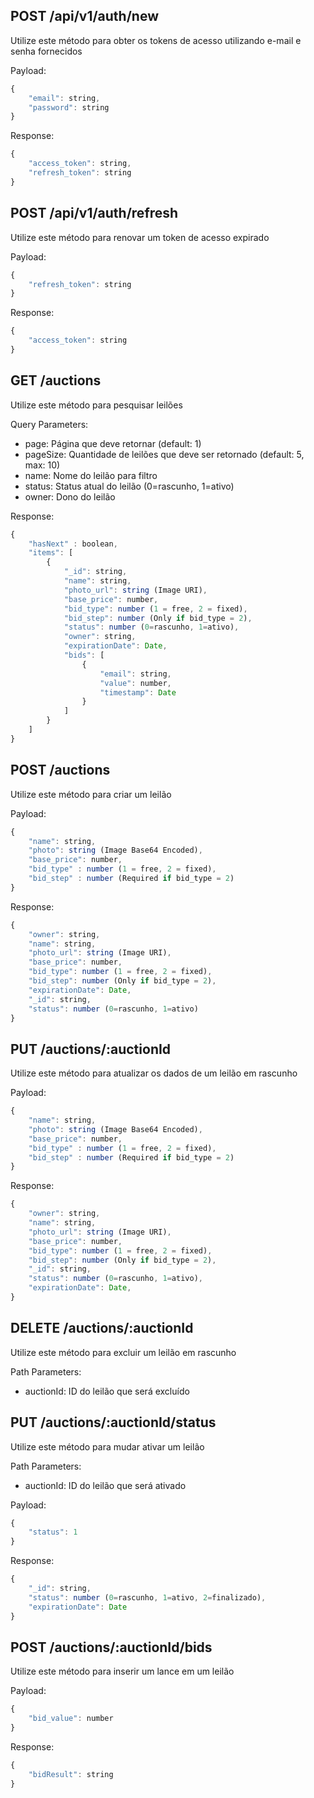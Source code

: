 ## POST /api/v1/auth/new

Utilize este método para obter os tokens de acesso utilizando e-mail e senha fornecidos

Payload: 
```javascript
{
	"email": string,
	"password": string
}
```
Response:
```javascript
{
	"access_token": string,
	"refresh_token": string
}
```

## POST /api/v1/auth/refresh

Utilize este método para renovar um token de acesso expirado

Payload: 
```javascript
{
	"refresh_token": string
}
```

Response:
```javascript
{
	"access_token": string
}
```

## GET /auctions

Utilize este método para pesquisar leilões

Query Parameters: 
- page: Página que deve retornar (default: 1)
- pageSize: Quantidade de leilões que deve ser retornado (default: 5, max: 10)
- name: Nome do leilão para filtro
- status: Status atual do leilão (0=rascunho, 1=ativo)
- owner: Dono do leilão

Response: 
```javascript
{
	"hasNext" : boolean,
	"items": [
		{
			"_id": string,
			"name": string,
			"photo_url": string (Image URI),
			"base_price": number,
			"bid_type": number (1 = free, 2 = fixed),
			"bid_step": number (Only if bid_type = 2),
			"status": number (0=rascunho, 1=ativo),
			"owner": string,
			"expirationDate": Date,
			"bids": [
				{
					"email": string,
					"value": number,
					"timestamp": Date
				}
			]
		}
	]
}
```

## POST /auctions

Utilize este método para criar um leilão

Payload: 
```javascript
{
	"name": string,
	"photo": string (Image Base64 Encoded),
	"base_price": number,
	"bid_type" : number (1 = free, 2 = fixed),
	"bid_step" : number (Required if bid_type = 2)
}
```

Response: 
```javascript
{
	"owner": string,
	"name": string,
	"photo_url": string (Image URI),
	"base_price": number,
	"bid_type": number (1 = free, 2 = fixed),
	"bid_step": number (Only if bid_type = 2),
	"expirationDate": Date,
	"_id": string,
	"status": number (0=rascunho, 1=ativo)
}
```

## PUT /auctions/:auctionId

Utilize este método para atualizar os dados de um leilão em rascunho

Payload: 
```javascript
{
	"name": string,
	"photo": string (Image Base64 Encoded),
	"base_price": number,
	"bid_type" : number (1 = free, 2 = fixed),
	"bid_step" : number (Required if bid_type = 2)
}
```

Response: 
```javascript
{
	"owner": string,
	"name": string,
	"photo_url": string (Image URI),
	"base_price": number,
	"bid_type": number (1 = free, 2 = fixed),
	"bid_step": number (Only if bid_type = 2),
	"_id": string,
	"status": number (0=rascunho, 1=ativo),
	"expirationDate": Date,
}
```

## DELETE /auctions/:auctionId

Utilize este método para excluir um leilão em rascunho

Path Parameters:

- auctionId: ID do leilão que será excluído

## PUT /auctions/:auctionId/status

Utilize este método para mudar ativar um leilão

Path Parameters:

- auctionId: ID do leilão que será ativado

Payload: 
```javascript
{
	"status": 1
}
```

Response: 
```javascript
{
	"_id": string,
	"status": number (0=rascunho, 1=ativo, 2=finalizado),
	"expirationDate": Date
}
```

## POST /auctions/:auctionId/bids

Utilize este método para inserir um lance em um leilão

Payload: 
```javascript
{
	"bid_value": number
}
```

Response: 
```javascript
{
	"bidResult": string
}
```
